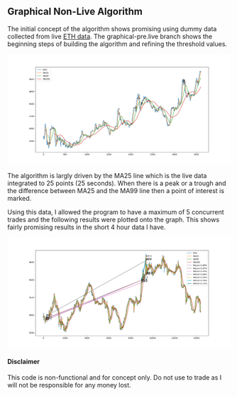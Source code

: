 ## Graphical Non-Live Algorithm

The initial concept of the algorithm shows promising using dummy data collected from live [ETH data](https://github.com/jamesstocktonj1/Crypto/blob/graphical-pre-live/dump5.txt). The graphical-pre.live branch shows the beginning steps of building the algorithm and refining the threshold values.

<p align="center"><img src="https://github.com/jamesstocktonj1/Crypto/blob/graphical-pre-live/media/basic_analysis.png"></p>

The algorithm is largly driven by the MA25 line which is the live data integrated to 25 points (25 seconds). When there is a peak or a trough and the difference between MA25 and the MA99 line then a point of interest is marked.

Using this data, I allowed the program to have a maximum of 5 concurrent trades and the following results were plotted onto the graph. This shows fairly promising results in the short 4 hour data I have. 

<p align="center"><img src="https://github.com/jamesstocktonj1/Crypto/blob/graphical-pre-live/media/basic_analysis_wtrades.png"></p>


#### Disclaimer
This code is non-functional and for concept only. Do not use to trade as I will not be responsible for any money lost.
